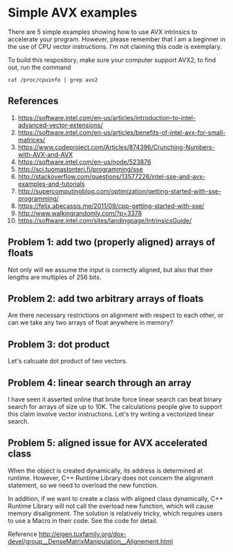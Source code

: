 # Simple AVX examples

There are 5 simple examples showing how to use AVX intrinsics to accelerate your program. However, please remember that I am a beginner in the use of CPU vector instructions. I'm not claiming this code is exemplary.

To build this respository, make sure your computer support AVX2, to find out, run the command

`cat /proc/cpuinfo | grep avx2`

## References

1. https://software.intel.com/en-us/articles/introduction-to-intel-advanced-vector-extensions/
2. https://software.intel.com/en-us/articles/benefits-of-intel-avx-for-small-matrices/
3. https://www.codeproject.com/Articles/874396/Crunching-Numbers-with-AVX-and-AVX
4. https://software.intel.com/en-us/node/523876
5. http://sci.tuomastonteri.fi/programming/sse
6. http://stackoverflow.com/questions/13577226/intel-sse-and-avx-examples-and-tutorials
7. http://supercomputingblog.com/optimization/getting-started-with-sse-programming/
8. https://felix.abecassis.me/2011/09/cpp-getting-started-with-sse/
9. http://www.walkingrandomly.com/?p=3378
10. https://software.intel.com/sites/landingpage/IntrinsicsGuide/

## Problem 1: add two (properly aligned) arrays of floats

Not only will we assume the input is correctly aligned, but also that
their lengths are multiples of 256 bits.

## Problem 2: add two arbitrary arrays of floats

Are there necessary restrictions on alignment with respect to each
other, or can we take any two arrays of float anywhere in memory?

## Problem 3: dot product

Let's calcuate dot product of two vectors.

## Problem 4: linear search through an array

I have seen it asserted online that brute force linear search can beat
binary search for arrays of size up to 10K. The calculations people
give to support this claim involve vector instructions. Let's try
writing a vectorized linear search.

## Problem 5: aligned issue for AVX accelerated class

When the object is created dynamically, its address is determined at runtime.
However, C++ Runtime Library does not concern the alignment statement,
so we need to overload the new function.

In addition, if we want to create a class with aligned class dynamically,
C++ Runtime Library will not call the overload new function,
which will cause memory disalignment.
The solution is relatively tricky, which requires users to use a Macro in their code.
See the code for detail.

Reference 
http://eigen.tuxfamily.org/dox-devel/group__DenseMatrixManipulation__Alignement.html
